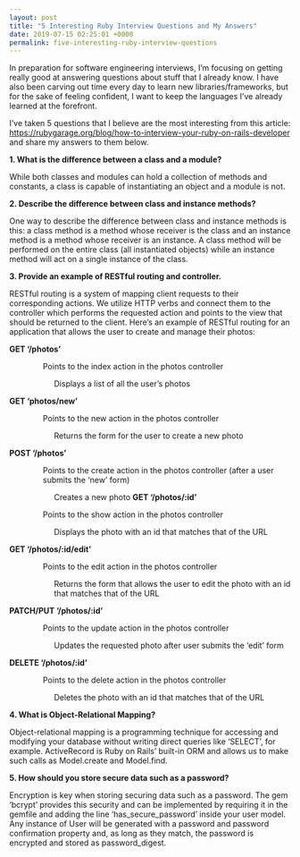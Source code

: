 ```yaml
---
layout: post
title: "5 Interesting Ruby Interview Questions and My Answers"
date: 2019-07-15 02:25:01 +0000
permalink: five-interesting-ruby-interview-questions
---
```


In preparation for software engineering interviews, I’m focusing on getting really good at answering questions about stuff that I already know. I have also been carving out time every day to learn new libraries/frameworks, but for the sake of feeling confident, I want to keep the languages I’ve already learned at the forefront.

I’ve taken 5 questions that I believe are the most interesting from this article: https://rubygarage.org/blog/how-to-interview-your-ruby-on-rails-developer and share my answers to them below.

<strong>1. What is the difference between a class and a module?</strong>

While both classes and modules can hold a collection of methods and constants, a class is capable of instantiating an object and a module is not.

<strong>2. Describe the difference between class and instance methods?</strong>

One way to describe the difference between class and instance methods is this: a class method is a method whose receiver is the class and an instance method is a method whose receiver is an instance. A class method will be performed on the entire class (all instantiated objects) while an instance method will act on a single instance of the class.

<strong>3. Provide an example of RESTful routing and controller.</strong>

RESTful routing is a system of mapping client requests to their corresponding actions. We utilize HTTP verbs and connect them to the controller which performs the requested action and points to the view that should be returned to the client. Here’s an example of RESTful routing for an application that allows the user to create and manage their photos:

<strong>GET ‘/photos’</strong>

<p style="margin-left: 60px">Points to the index action in the photos controller</p>
<p style="margin-left: 80px">Displays a list of all the user’s photos</p>
<strong>GET ‘photos/new’</strong>
<p style="margin-left: 60px">Points to the new action in the photos controller</p>
<p style="margin-left: 80px">Returns the form for the user to create a new photo</p>
<strong>POST ‘/photos’</strong>
<p style="margin-left: 60px">Points to the create action in the photos controller (after a user submits the ‘new’ form)</p>
<p style="margin-left: 80px">Creates a new photo
<strong>GET ‘/photos/:id’</strong>
<p style="margin-left: 60px">Points to the show action in the photos controller</p>
<p style="margin-left: 80px">Displays the photo with an id that matches that of the URL</p>
<strong>GET ‘/photos/:id/edit’</strong>
<p style="margin-left: 60px">Points to the edit action in the photos controller</p>
<p style="margin-left: 80px">Returns the form that allows the user to edit the photo with an id that matches that of the URL</p>
<strong>PATCH/PUT ‘/photos/:id’</strong>
<p style="margin-left: 60px">Points to the update action in the photos controller</p>
<p style="margin-left: 80px">Updates the requested photo after user submits the ‘edit’ form</p>
<strong>DELETE ‘/photos/:id’</strong>
<p style="margin-left: 60px">Points to the delete action in the photos controller</p>
<p style="margin-left: 80px">Deletes the photo with an id that matches that of the URL</p>

<strong>4. What is Object-Relational Mapping?</strong>

Object-relational mapping is a programming technique for accessing and modifying your database without writing direct queries like ‘SELECT’, for example. ActiveRecord is Ruby on Rails’ built-in ORM and allows us to make such calls as Model.create and Model.find.

<strong>5. How should you store secure data such as a password?</strong>

Encryption is key when storing securing data such as a password. The gem ‘bcrypt’ provides this security and can be implemented by requiring it in the gemfile and adding the line ‘has_secure_password’ inside your user model. Any instance of User will be generated with a password and password confirmation property and, as long as they match, the password is encrypted and stored as password_digest.
